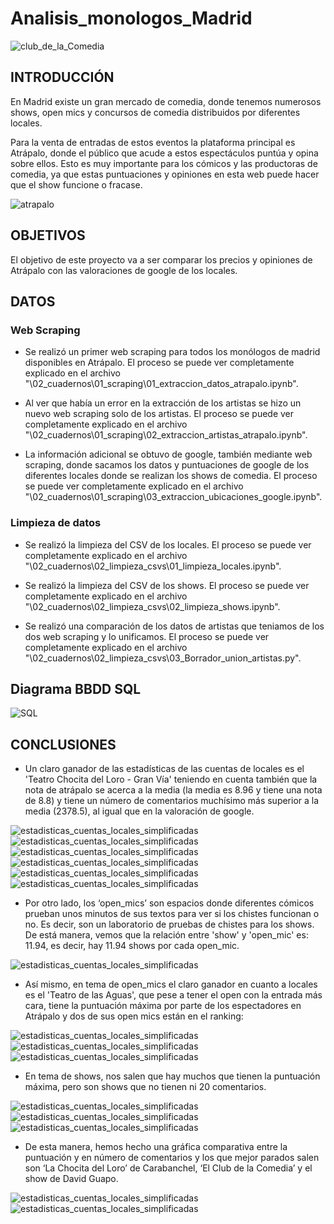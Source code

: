 # Analisis_monologos_Madrid

![club_de_la_Comedia](https://github.com/Stefy-Castillo/ELT_project/blob/main/04_imagenes/imagenes_presentacion/e62296bd-16e5-4073-bfda-f8f958002454_16-9-aspect-ratio_default_0.jpg)

## INTRODUCCIÓN

En Madrid existe un gran mercado de comedia, donde tenemos numerosos shows, open mics y concursos de comedia distribuidos por diferentes locales. 

Para la venta de entradas de estos eventos la plataforma principal es Atrápalo, donde el público que acude a estos espectáculos puntúa y opina sobre ellos. Esto es muy importante para los cómicos y las productoras de comedia, ya que estas puntuaciones y opiniones en esta web puede hacer que el show funcione o fracase.

![atrapalo](https://github.com/Stefy-Castillo/ELT_project/blob/main/04_imagenes/imagenes_presentacion/Ofertas-del-d%C3%ADa-propuesta-de-valor-de-Atr%C3%A1palo-destacada.png)


## OBJETIVOS

El objetivo de este proyecto va a ser comparar los precios y opiniones de Atrápalo con las valoraciones de google de los locales.

## DATOS

### Web Scraping

- Se realizó un primer web scraping para todos los monólogos de madrid disponibles en Atrápalo. El proceso se puede ver completamente explicado en el archivo "\02_cuadernos\01_scraping\01_extraccion_datos_atrapalo.ipynb".

- Al ver que había un error en la extracción de los artistas se hizo un nuevo web scraping solo de los artistas. El proceso se puede ver completamente explicado en el archivo "\02_cuadernos\01_scraping\02_extraccion_artistas_atrapalo.ipynb".

- La información adicional se obtuvo de google, también mediante web scraping, donde sacamos los datos y puntuaciones de google de los diferentes locales donde se realizan los shows de comedia. El proceso se puede ver completamente explicado en el archivo "\02_cuadernos\01_scraping\03_extraccion_ubicaciones_google.ipynb".

### Limpieza de datos

- Se realizó la limpieza del CSV de los locales. El proceso se puede ver completamente explicado en el archivo "\02_cuadernos\02_limpieza_csvs\01_limpieza_locales.ipynb".

- Se realizó la limpieza del CSV de los shows. El proceso se puede ver completamente explicado en el archivo "\02_cuadernos\02_limpieza_csvs\02_limpieza_shows.ipynb".

- Se realizó una comparación de los datos de artistas que teniamos de los dos web scraping y lo unificamos. El proceso se puede ver completamente explicado en el archivo "\02_cuadernos\02_limpieza_csvs\03_Borrador_union_artistas.py".


## Diagrama BBDD SQL

![SQL](https://github.com/Stefy-Castillo/ELT_project/blob/main/04_imagenes/Tablas%20monologos.png)

## CONCLUSIONES

- Un claro ganador de las estadísticas de las cuentas de locales es el 'Teatro Chocita del Loro - Gran Vía' teniendo en cuenta también que la nota de atrápalo se acerca a la media (la media es 8.96 y tiene una nota de 8.8) y tiene un número de comentarios muchísimo más superior a la media (2378.5), al igual que en la valoración de google.

![estadisticas_cuentas_locales_simplificadas](https://github.com/Stefy-Castillo/ELT_project/blob/main/04_imagenes/graficas_conclusiones/estadisticas_locales/estadisticas_cuentas_locales_simplificadas.PNG)
![estadisticas_cuentas_locales_simplificadas](https://github.com/Stefy-Castillo/ELT_project/blob/main/04_imagenes/graficas_conclusiones/estadisticas_locales/cuentas_local_valores_maximos.PNG)
![estadisticas_cuentas_locales_simplificadas](https://github.com/Stefy-Castillo/ELT_project/blob/main/04_imagenes/graficas_conclusiones/estadisticas_locales/datos_chocita_del_loro.PNG)
![estadisticas_cuentas_locales_simplificadas](https://github.com/Stefy-Castillo/ELT_project/blob/main/04_imagenes/graficas_conclusiones/estadisticas_locales/comparacion_estadistiscas_completo.PNG)
![estadisticas_cuentas_locales_simplificadas](https://github.com/Stefy-Castillo/ELT_project/blob/main/04_imagenes/graficas_conclusiones/estadisticas_locales/grafica_valoraciones_chocita_atrapalo.PNG)
![estadisticas_cuentas_locales_simplificadas](https://github.com/Stefy-Castillo/ELT_project/blob/main/04_imagenes/graficas_conclusiones/estadisticas_locales/grafica_valoraciones_chocita_google.PNG)


- Por otro lado, los ‘open_mics’ son espacios donde diferentes cómicos prueban unos minutos de sus textos para ver si los chistes funcionan o no. Es decir, son un laboratorio de pruebas de chistes para los shows. De está manera, vemos que la relación entre 'show' y 'open_mic' es: 11.94, es decir, hay 11.94 shows por cada open_mic.

![estadisticas_cuentas_locales_simplificadas](https://github.com/Stefy-Castillo/ELT_project/blob/main/04_imagenes/graficas_conclusiones/porcentajes_open_mics.PNG)

- Así mismo, en tema de open_mics el claro ganador en cuanto a locales es el 'Teatro de las Aguas', que pese a tener el open con la entrada más cara, tiene la puntuación máxima por parte de los espectadores en Atrápalo y dos de sus open mics están en el ranking:

![estadisticas_cuentas_locales_simplificadas](https://github.com/Stefy-Castillo/ELT_project/blob/main/04_imagenes/estadisticas_open_mics/top_open_mics.PNG)
![estadisticas_cuentas_locales_simplificadas](https://github.com/Stefy-Castillo/ELT_project/blob/main/04_imagenes/estadisticas_open_mics/datos_estadisticas_opens_teatro_de_las_aguas.PNG)
![estadisticas_cuentas_locales_simplificadas](https://github.com/Stefy-Castillo/ELT_project/blob/main/04_imagenes/estadisticas_open_mics/grafica_estadisticas_teatro%20de%20las%20aguas.PNG)

- En tema de shows, nos salen que hay muchos que tienen la puntuación máxima, pero son shows que no tienen ni 20 comentarios.

![estadisticas_cuentas_locales_simplificadas](https://github.com/Stefy-Castillo/ELT_project/blob/main/04_imagenes/estadisticas_shows/estadisticas_shows.PNG)
![estadisticas_cuentas_locales_simplificadas](https://github.com/Stefy-Castillo/ELT_project/blob/main/04_imagenes/estadisticas_shows/top_shows.PNG)
![estadisticas_cuentas_locales_simplificadas](https://github.com/Stefy-Castillo/ELT_project/blob/main/04_imagenes/estadisticas_shows/shows_mayor%20nota.PNG)

- De esta manera, hemos hecho una gráfica comparativa entre la puntuación y en número de comentarios y los que mejor parados salen son ‘La Chocita del Loro’ de Carabanchel,  ‘El Club de la Comedia’ y el show de David Guapo.

![estadisticas_cuentas_locales_simplificadas](https://github.com/Stefy-Castillo/ELT_project/blob/main/04_imagenes/estadisticas_shows/estadisticas_notas_shows.PNG)
![estadisticas_cuentas_locales_simplificadas](https://github.com/Stefy-Castillo/ELT_project/blob/main/04_imagenes/imagenes_presentacion/david.png)
